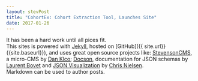 ```yaml
---
layout: stevPost
title: "CohortEx: Cohort Extraction Tool, Launches Site"
date: 2017-01-26
---
```


It has been a hard work until all pices fit.  
This sites is powered with [Jekyll](http://jekyllrb.com), hosted on [GitHub]({{ site.url}}{{site.baseurl}}), and uses great open source projects like: [StevensonCMS](https://github.com/StevensonCMS/StevensonCMS.github.io), a micro-CMS by [Dan Klco](https://www.danklco.com/); [Docson](https://github.com/lbovet/docson), documentation for JSON schemas by [Laurent Bovet](https://github.com/lbovet) and [JSON Visualization](http://chris.photobooks.com/json/) by [Chris Nielsen](http://chris.photobooks.com/).  
Markdown can be used to author posts. 

